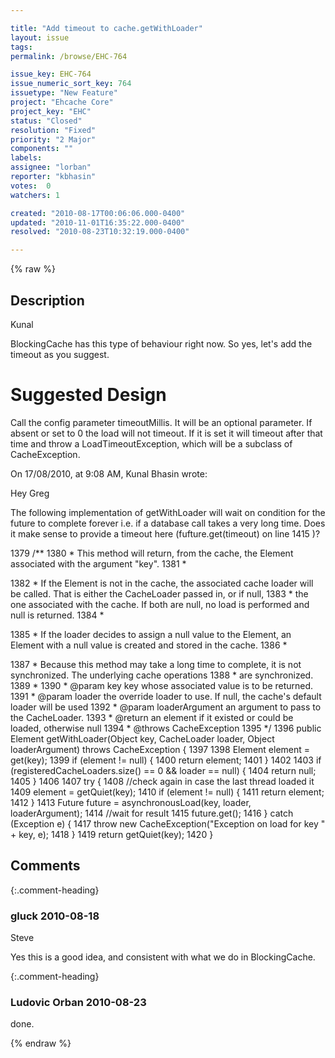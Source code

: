 ```yaml
---

title: "Add timeout to cache.getWithLoader"
layout: issue
tags: 
permalink: /browse/EHC-764

issue_key: EHC-764
issue_numeric_sort_key: 764
issuetype: "New Feature"
project: "Ehcache Core"
project_key: "EHC"
status: "Closed"
resolution: "Fixed"
priority: "2 Major"
components: ""
labels: 
assignee: "lorban"
reporter: "kbhasin"
votes:  0
watchers: 1

created: "2010-08-17T00:06:06.000-0400"
updated: "2010-11-01T16:35:22.000-0400"
resolved: "2010-08-23T10:32:19.000-0400"

---
```




{% raw %}



## Description

<div markdown="1" class="description">

Kunal

BlockingCache has this type of behaviour right now. So yes, let's add the timeout as you suggest. 

Suggested Design
===============

Call the config parameter timeoutMillis. It will be an optional parameter. If absent or set to 0 the load will not timeout. If it is set it will timeout after that time and throw a LoadTimeoutException, which will be a subclass of CacheException.

On 17/08/2010, at 9:08 AM, Kunal Bhasin wrote:


Hey Greg

The following implementation of getWithLoader will wait on condition for the future to complete forever i.e. if a database call takes a very long time. Does it make sense to provide a timeout here (fufture.get(timeout) on line 1415 )?

1379     /\*\*
1380      \* This method will return, from the cache, the Element associated with the argument "key".
1381      \* <p/>
1382      \* If the Element is not in the cache, the associated cache loader will be called. That is either the CacheLoader passed in, or if null,
1383      \* the one associated with the cache. If both are null, no load is performed and null is returned.
1384      \* <p/>
1385      \* If the loader decides to assign a null value to the Element, an Element with a null value is created and stored in the cache.
1386      \* <p/>
1387      \* Because this method may take a long time to complete, it is not synchronized. The underlying cache operations
1388      \* are synchronized.
1389      \*
1390      \* @param key            key whose associated value is to be returned.
1391      \* @param loader         the override loader to use. If null, the cache's default loader will be used
1392      \* @param loaderArgument an argument to pass to the CacheLoader.
1393      \* @return an element if it existed or could be loaded, otherwise null
1394      \* @throws CacheException
1395      \*/
1396     public Element getWithLoader(Object key, CacheLoader loader, Object loaderArgument) throws CacheException \{
1397 
1398         Element element = get(key);
1399         if (element != null) \{
1400             return element;
1401         \}
1402 
1403         if (registeredCacheLoaders.size() == 0 && loader == null) \{
1404             return null;
1405         \}
1406 
1407         try \{
1408             //check again in case the last thread loaded it
1409             element = getQuiet(key);
1410             if (element != null) \{
1411                 return element;
1412             \}
1413             Future future = asynchronousLoad(key, loader, loaderArgument);
1414             //wait for result
1415             future.get();
1416         \} catch (Exception e) \{
1417             throw new CacheException("Exception on load for key " + key, e);
1418         \}
1419         return getQuiet(key);
1420     \}


</div>

## Comments


{:.comment-heading}
### **gluck** <span class="date">2010-08-18</span>

<div markdown="1" class="comment">

Steve

Yes this is a good idea, and consistent with what we do in BlockingCache.

</div>


{:.comment-heading}
### **Ludovic Orban** <span class="date">2010-08-23</span>

<div markdown="1" class="comment">

done.

</div>



{% endraw %}
